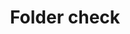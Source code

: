 ---
title: Folder check
tags:
icon: folder-check
svg: '<svg xmlns="http://www.w3.org/2000/svg" width="24" height="24" fill="none" viewBox="0 0 24 24" stroke-width="1.5" stroke-linecap="round" stroke-linejoin="round" stroke="currentColor"><path d="M3 6a2 2 0 0 1 2-2h1.745a2 2 0 0 1 1.322.5l2.272 2a2 2 0 0 0 1.322.5H19a2 2 0 0 1 2 2v9a2 2 0 0 1-2 2H5a2 2 0 0 1-2-2V6Z"/><path d="m10.258 13.242 1.034 1.181c.095.109.266.1.35-.016l2.1-2.907"/></svg>'
---
